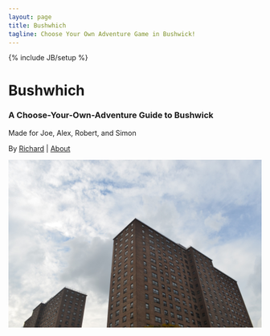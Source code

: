 ```yaml
---
layout: page
title: Bushwhich
tagline: Choose Your Own Adventure Game in Bushwick!
---
```

{% include JB/setup %}

<div id="text">
	<div class="inner-text">
		<h1>Bushwhich</h1>
		<h3>A Choose-Your-Own-Adventure Guide to Bushwick</h3>
		<p>Made for Joe, Alex, Robert, and Simon</p>
		<p class="explanatory">By <a href="http://www.burntfen.com">Richard</a> | <a href="/about.html">About</a></p>
		<a href="portfolio/013.html"><i class="fa fa-play-circle-o fa-5x">
		</i></a>
	</div>
</div>

<img id="image" src="assets/images/start.jpg" class="center" />